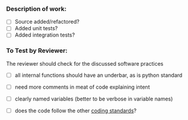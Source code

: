 ### Description of work:

- [ ] Source added/refactored?
- [ ] Added unit tests?
- [ ] Added integration tests?

### To Test by Reviewer:

<!-- Instructions for testing. -->

The reviewer should check for the discussed software practices

- [ ] all internal functions should have an underbar, as is python standard
- [ ] need more comments in meat of code explaining intent
- [ ] clearly named variables (better to be verbose in variable names)
- [ ] does the code follow the other [coding standards](https://scse.ornl.gov/drtsans/developer/index.html)?
 